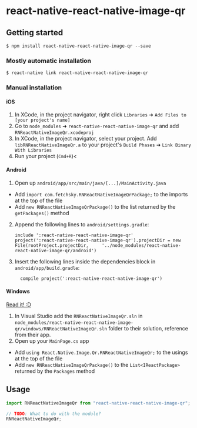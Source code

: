# react-native-react-native-image-qr

## Getting started

`$ npm install react-native-react-native-image-qr --save`

### Mostly automatic installation

`$ react-native link react-native-react-native-image-qr`

### Manual installation

#### iOS

1. In XCode, in the project navigator, right click `Libraries` ➜ `Add Files to [your project's name]`
2. Go to `node_modules` ➜ `react-native-react-native-image-qr` and add `RNReactNativeImageQr.xcodeproj`
3. In XCode, in the project navigator, select your project. Add `libRNReactNativeImageQr.a` to your project's `Build Phases` ➜ `Link Binary With Libraries`
4. Run your project (`Cmd+R`)<

#### Android

1. Open up `android/app/src/main/java/[...]/MainActivity.java`

- Add `import com.fetchsky.RNReactNativeImageQrPackage;` to the imports at the top of the file
- Add `new RNReactNativeImageQrPackage()` to the list returned by the `getPackages()` method

2. Append the following lines to `android/settings.gradle`:
   ```
   include ':react-native-react-native-image-qr'
   project(':react-native-react-native-image-qr').projectDir = new File(rootProject.projectDir, 	'../node_modules/react-native-react-native-image-qr/android')
   ```
3. Insert the following lines inside the dependencies block in `android/app/build.gradle`:
   ```
     compile project(':react-native-react-native-image-qr')
   ```

#### Windows

[Read it! :D](https://github.com/ReactWindows/react-native)

1. In Visual Studio add the `RNReactNativeImageQr.sln` in `node_modules/react-native-react-native-image-qr/windows/RNReactNativeImageQr.sln` folder to their solution, reference from their app.
2. Open up your `MainPage.cs` app

- Add `using React.Native.Image.Qr.RNReactNativeImageQr;` to the usings at the top of the file
- Add `new RNReactNativeImageQrPackage()` to the `List<IReactPackage>` returned by the `Packages` method

## Usage

```javascript
import RNReactNativeImageQr from "react-native-react-native-image-qr";

// TODO: What to do with the module?
RNReactNativeImageQr;
```

